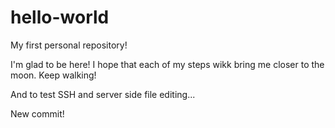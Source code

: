 # hello-world
My first personal repository!

I'm glad to be here!
I hope that each of my steps wikk bring me closer to the moon.
Keep walking!

And to test SSH and server side file editing...

New commit!
